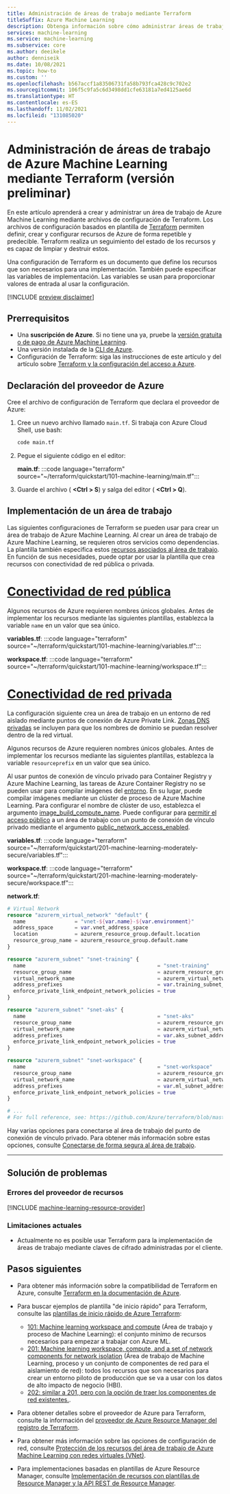 ```yaml
---
title: Administración de áreas de trabajo mediante Terraform
titleSuffix: Azure Machine Learning
description: Obtenga información sobre cómo administrar áreas de trabajo de Azure Machine Learning mediante Terraform.
services: machine-learning
ms.service: machine-learning
ms.subservice: core
ms.author: deeikele
author: denniseik
ms.date: 10/08/2021
ms.topic: how-to
ms.custom: ''
ms.openlocfilehash: b567accf1a83506731fa58b793fca428c9c702e2
ms.sourcegitcommit: 106f5c9fa5c6d3498dd1cfe63181a7ed4125ae6d
ms.translationtype: HT
ms.contentlocale: es-ES
ms.lasthandoff: 11/02/2021
ms.locfileid: "131085020"
---
```

# <a name="manage-azure-machine-learning-workspaces-using-terraform-preview"></a>Administración de áreas de trabajo de Azure Machine Learning mediante Terraform (versión preliminar)

En este artículo aprenderá a crear y administrar un área de trabajo de Azure Machine Learning mediante archivos de configuración de Terraform. Los archivos de configuración basados en plantilla de [Terraform](/azure/developer/terraform/) permiten definir, crear y configurar recursos de Azure de forma repetible y predecible. Terraform realiza un seguimiento del estado de los recursos y es capaz de limpiar y destruir estos. 

Una configuración de Terraform es un documento que define los recursos que son necesarios para una implementación. También puede especificar las variables de implementación. Las variables se usan para proporcionar valores de entrada al usar la configuración.

[!INCLUDE [preview disclaimer](../../includes/machine-learning-preview-generic-disclaimer.md)]

## <a name="prerequisites"></a>Prerrequisitos

* Una **suscripción de Azure**. Si no tiene una ya, pruebe la [versión gratuita o de pago de Azure Machine Learning](https://azure.microsoft.com/free/).
* Una versión instalada de la [CLI de Azure](/cli/azure/).
* Configuración de Terraform: siga las instrucciones de este artículo y del artículo sobre [Terraform y la configuración del acceso a Azure](/azure/developer/terraform/get-started-cloud-shell).

## <a name="declare-the-azure-provider"></a>Declaración del proveedor de Azure

Cree el archivo de configuración de Terraform que declara el proveedor de Azure:

1. Cree un nuevo archivo llamado `main.tf`. Si trabaja con Azure Cloud Shell, use bash:

    ```bash
    code main.tf
    ```

1. Pegue el siguiente código en el editor:

    **main.tf**:
    :::code language="terraform" source="~/terraform/quickstart/101-machine-learning/main.tf":::

1. Guarde el archivo ( **&lt;Ctrl > S**) y salga del editor ( **&lt;Ctrl > Q**).

## <a name="deploy-a-workspace"></a>Implementación de un área de trabajo

Las siguientes configuraciones de Terraform se pueden usar para crear un área de trabajo de Azure Machine Learning. Al crear un área de trabajo de Azure Machine Learning, se requieren otros servicios como dependencias. La plantilla también especifica estos [recursos asociados al área de trabajo](./concept-workspace.md#resources). En función de sus necesidades, puede optar por usar la plantilla que crea recursos con conectividad de red pública o privada.

# <a name="public-network-connectivity"></a>[Conectividad de red pública](#tab/publicworkspace)

Algunos recursos de Azure requieren nombres únicos globales. Antes de implementar los recursos mediante las siguientes plantillas, establezca la variable `name` en un valor que sea único.

**variables.tf**:
:::code language="terraform" source="~/terraform/quickstart/101-machine-learning/variables.tf":::

**workspace.tf**:
:::code language="terraform" source="~/terraform/quickstart/101-machine-learning/workspace.tf":::

# <a name="private-network-connectivity"></a>[Conectividad de red privada](#tab/privateworkspace)

La configuración siguiente crea un área de trabajo en un entorno de red aislado mediante puntos de conexión de Azure Private Link. [Zonas DNS privadas](../dns/private-dns-privatednszone.md) se incluyen para que los nombres de dominio se puedan resolver dentro de la red virtual.

Algunos recursos de Azure requieren nombres únicos globales. Antes de implementar los recursos mediante las siguientes plantillas, establezca la variable `resourceprefix` en un valor que sea único.

Al usar puntos de conexión de vínculo privado para Container Registry y Azure Machine Learning, las tareas de Azure Container Registry no se pueden usar para compilar imágenes del [entorno](/python/api/azureml-core/azureml.core.environment.environment?view=azure-ml-py&preserve-view=true). En su lugar, puede compilar imágenes mediante un clúster de proceso de Azure Machine Learning. Para configurar el nombre de clúster de uso, establezca el argumento [image_build_compute_name](https://registry.terraform.io/providers/hashicorp/azurerm/latest/docs/resources/machine_learning_workspace). Puede configurar para [permitir el acceso público](./how-to-configure-private-link.md?tabs=python#enable-public-access) a un área de trabajo con un punto de conexión de vínculo privado mediante el argumento [public_network_access_enabled](https://registry.terraform.io/providers/hashicorp/azurerm/latest/docs/resources/machine_learning_workspace).

**variables.tf**:
:::code language="terraform" source="~/terraform/quickstart/201-machine-learning-moderately-secure/variables.tf":::

**workspace.tf**:
:::code language="terraform" source="~/terraform/quickstart/201-machine-learning-moderately-secure/workspace.tf":::

**network.tf**:
```terraform
# Virtual Network
resource "azurerm_virtual_network" "default" {
  name                = "vnet-${var.name}-${var.environment}"
  address_space       = var.vnet_address_space
  location            = azurerm_resource_group.default.location
  resource_group_name = azurerm_resource_group.default.name
}

resource "azurerm_subnet" "snet-training" {
  name                                           = "snet-training"
  resource_group_name                            = azurerm_resource_group.default.name
  virtual_network_name                           = azurerm_virtual_network.default.name
  address_prefixes                               = var.training_subnet_address_space
  enforce_private_link_endpoint_network_policies = true
}

resource "azurerm_subnet" "snet-aks" {
  name                                           = "snet-aks"
  resource_group_name                            = azurerm_resource_group.default.name
  virtual_network_name                           = azurerm_virtual_network.default.name
  address_prefixes                               = var.aks_subnet_address_space
  enforce_private_link_endpoint_network_policies = true
}

resource "azurerm_subnet" "snet-workspace" {
  name                                           = "snet-workspace"
  resource_group_name                            = azurerm_resource_group.default.name
  virtual_network_name                           = azurerm_virtual_network.default.name
  address_prefixes                               = var.ml_subnet_address_space
  enforce_private_link_endpoint_network_policies = true
}

# ...
# For full reference, see: https://github.com/Azure/terraform/blob/master/quickstart/201-machine-learning-moderately-secure/network.tf
```

Hay varias opciones para conectarse al área de trabajo del punto de conexión de vínculo privado. Para obtener más información sobre estas opciones, consulte [Conectarse de forma segura al área de trabajo](./how-to-secure-workspace-vnet.md#securely-connect-to-your-workspace).

---

## <a name="troubleshooting"></a>Solución de problemas

### <a name="resource-provider-errors"></a>Errores del proveedor de recursos

[!INCLUDE [machine-learning-resource-provider](../../includes/machine-learning-resource-provider.md)]

### <a name="current-limitations"></a>Limitaciones actuales

* Actualmente no es posible usar Terraform para la implementación de áreas de trabajo mediante claves de cifrado administradas por el cliente.

## <a name="next-steps"></a>Pasos siguientes

* Para obtener más información sobre la compatibilidad de Terraform en Azure, consulte [Terraform en la documentación de Azure](/azure/developer/terraform/).
* Para buscar ejemplos de plantilla "de inicio rápido" para Terraform, consulte las [plantillas de inicio rápido de Azure Terraform](https://github.com/Azure/terraform/tree/master/quickstart):
  
  * [101: Machine learning workspace and compute](https://github.com/Azure/terraform/tree/master/quickstart/101-machine-learning) (Área de trabajo y proceso de Machine Learning): el conjunto mínimo de recursos necesarios para empezar a trabajar con Azure ML.
  * [201: Machine learning workspace, compute, and a set of network components for network isolation](https://github.com/Azure/terraform/tree/master/quickstart/201-machine-learning-moderately-secure) (Área de trabajo de Machine Learning, proceso y un conjunto de componentes de red para el aislamiento de red): todos los recursos que son necesarios para crear un entorno piloto de producción que se va a usar con los datos de alto impacto de negocio (HBI).
  * [202: similar a 201, pero con la opción de traer los componentes de red existentes.](https://github.com/Azure/terraform/tree/master/quickstart/202-machine-learning-moderately-secure-existing-VNet).
  
* Para obtener detalles sobre el proveedor de Azure para Terraform, consulte la información del [proveedor de Azure Resource Manager del registro de Terraform](https://registry.terraform.io/providers/hashicorp/azurerm/latest/docs).
* Para obtener más información sobre las opciones de configuración de red, consulte [Protección de los recursos del área de trabajo de Azure Machine Learning con redes virtuales (VNet)](./how-to-network-security-overview.md).
* Para implementaciones basadas en plantillas de Azure Resource Manager, consulte [Implementación de recursos con plantillas de Resource Manager y la API REST de Resource Manager](../azure-resource-manager/templates/deploy-rest.md).